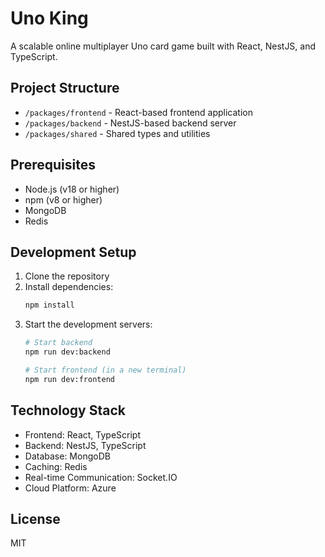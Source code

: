 # Uno King

A scalable online multiplayer Uno card game built with React, NestJS, and TypeScript.

## Project Structure

- `/packages/frontend` - React-based frontend application
- `/packages/backend` - NestJS-based backend server
- `/packages/shared` - Shared types and utilities

## Prerequisites

- Node.js (v18 or higher)
- npm (v8 or higher)
- MongoDB
- Redis

## Development Setup

1. Clone the repository
2. Install dependencies:
   ```bash
   npm install
   ```
3. Start the development servers:
   ```bash
   # Start backend
   npm run dev:backend
   
   # Start frontend (in a new terminal)
   npm run dev:frontend
   ```

## Technology Stack

- Frontend: React, TypeScript
- Backend: NestJS, TypeScript
- Database: MongoDB
- Caching: Redis
- Real-time Communication: Socket.IO
- Cloud Platform: Azure

## License

MIT 